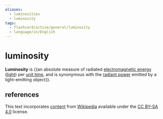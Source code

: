 ```yaml
---
aliases:
  - luminosities
  - luminosity
tags:
  - flashcard/active/general/luminosity
  - language/in/English
---
```


# luminosity

__Luminosity__ is {{an absolute measure of radiated [electromagnetic energy](electromagnetic%20radiation.md) ([light](light.md)) per [unit time](unit%20of%20time.md), and is synonymous with the [radiant power](radiant%20flux.md) emitted by a light-emitting object}}.

## references

This text incorporates [content](https://en.wikipedia.org/wiki/luminosity) from [Wikipedia](Wikipedia.md) available under the [CC BY-SA 4.0](https://creativecommons.org/licenses/by-sa/4.0/) license.

